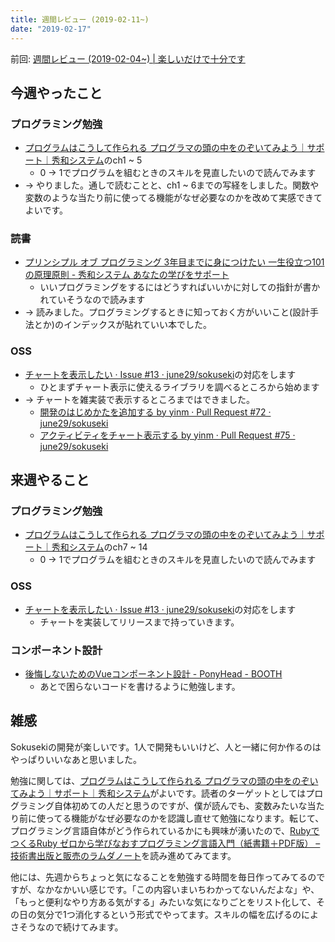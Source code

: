 ```yaml
---
title: 週間レビュー (2019-02-11~)
date: "2019-02-17"
---
```


前回: [週間レビュー (2019-02-04~) | 楽しいだけで十分です](https://yinm.info/20190210/)

## 今週やったこと

### プログラミング勉強
- [プログラムはこうして作られる プログラマの頭の中をのぞいてみよう｜サポート｜秀和システム](https://www.shuwasystem.co.jp/support/7980html/3925.html)のch1 ~ 5
  - 0 -> 1でプログラムを組むときのスキルを見直したいので読んでみます
- -> やりました。通しで読むことと、ch1 ~ 6までの写経をしました。関数や変数のような当たり前に使ってる機能がなぜ必要なのかを改めて実感できてよいです。

### 読書
- [プリンシプル オブ プログラミング 3年目までに身につけたい 一生役立つ101の原理原則 - 秀和システム あなたの学びをサポート](https://www.shuwasystem.co.jp/book/9784798046143.html)
  - いいプログラミングをするにはどうすればいいかに対しての指針が書かれていそうなので読みます
- -> 読みました。プログラミングするときに知っておく方がいいこと(設計手法とか)のインデックスが貼れていい本でした。

### OSS
- [チャートを表示したい · Issue #13 · june29/sokuseki](https://github.com/june29/sokuseki/issues/13)の対応をします
  - ひとまずチャート表示に使えるライブラリを調べるところから始めます
- -> チャートを雑実装で表示するところまではできました。
  - [開発のはじめかたを追加する by yinm · Pull Request #72 · june29/sokuseki](https://github.com/june29/sokuseki/pull/72)
  - [アクティビティをチャート表示する by yinm · Pull Request #75 · june29/sokuseki](https://github.com/june29/sokuseki/pull/75)

## 来週やること

### プログラミング勉強
- [プログラムはこうして作られる プログラマの頭の中をのぞいてみよう｜サポート｜秀和システム](https://www.shuwasystem.co.jp/support/7980html/3925.html)のch7 ~ 14
  - 0 -> 1でプログラムを組むときのスキルを見直したいので読んでみます

### OSS
- [チャートを表示したい · Issue #13 · june29/sokuseki](https://github.com/june29/sokuseki/issues/13)の対応をします
  - チャートを実装してリリースまで持っていきます。

### コンポーネント設計
- [後悔しないためのVueコンポーネント設計 - PonyHead - BOOTH](https://ponyhead.booth.pm/items/1028529)
  - あとで困らないコードを書けるように勉強します。

## 雑感
Sokusekiの開発が楽しいです。1人で開発もいいけど、人と一緒に何か作るのはやっぱりいいなあと思いました。

勉強に関しては、[プログラムはこうして作られる プログラマの頭の中をのぞいてみよう｜サポート｜秀和システム](https://www.shuwasystem.co.jp/support/7980html/3925.html)がよいです。読者のターゲットとしてはプログラミング自体初めての人だと思うのですが、僕が読んでも、変数みたいな当たり前に使ってる機能がなぜ必要なのかを認識し直せて勉強になります。転じて、プログラミング言語自体がどう作られているかにも興味が湧いたので、[RubyでつくるRuby ゼロから学びなおすプログラミング言語入門（紙書籍＋PDF版） – 技術書出版と販売のラムダノート](https://www.lambdanote.com/collections/frontpage/products/ruby-ruby)を読み進めてみてます。

他には、先週からちょっと気になることを勉強する時間を毎日作ってみてるのですが、なかなかいい感じです。「この内容いまいちわかってないんだよな」や、「もっと便利なやり方ある気がする」みたいな気になりごとをリスト化して、その日の気分で1つ消化するという形式でやってます。スキルの幅を広げるのによさそうなので続けてみます。
